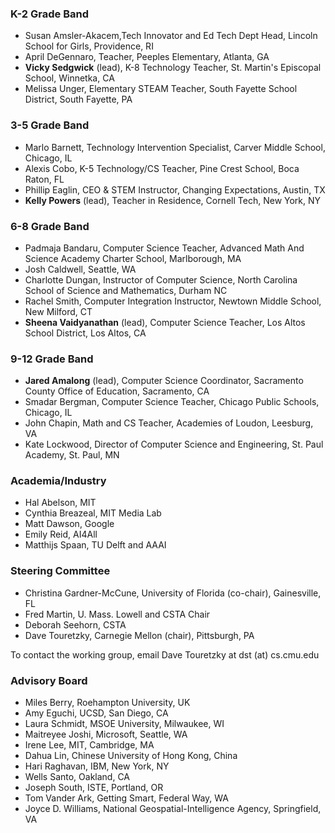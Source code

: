 ### K-2 Grade Band ###
* Susan Amsler-Akacem,Tech Innovator and Ed Tech Dept Head, Lincoln School for Girls, Providence, RI
* April DeGennaro, Teacher, Peeples Elementary, Atlanta, GA
* **Vicky Sedgwick** (lead), K-8 Technology Teacher, St. Martin's Episcopal School, Winnetka, CA
* Melissa Unger, Elementary STEAM Teacher, South Fayette School District, South Fayette, PA

### 3-5 Grade Band ###
* Marlo Barnett, Technology Intervention Specialist, Carver Middle School, Chicago, IL
* Alexis Cobo, K-5 Technology/CS Teacher, Pine Crest School, Boca Raton, FL
* Phillip Eaglin, CEO & STEM Instructor, Changing Expectations, Austin, TX
* **Kelly Powers** (lead), Teacher in Residence, Cornell Tech, New York, NY

### 6-8 Grade Band ###
* Padmaja Bandaru, Computer Science Teacher, Advanced Math And Science Academy Charter School, Marlborough, MA
* Josh Caldwell, Seattle, WA
* Charlotte Dungan, Instructor of Computer Science, North Carolina School of Science and Mathematics, Durham NC
* Rachel Smith, Computer Integration Instructor, Newtown Middle School, New Milford, CT
* **Sheena Vaidyanathan** (lead), Computer Science Teacher, Los Altos School District, Los Altos, CA

### 9-12 Grade Band ###
* **Jared Amalong** (lead), Computer Science Coordinator, Sacramento County Office of Education, Sacramento, CA
* Smadar Bergman, Computer Science Teacher, Chicago Public Schools, Chicago, IL
* John Chapin, Math and CS Teacher, Academies of Loudon, Leesburg, VA
* Kate Lockwood, Director of Computer Science and Engineering, St. Paul Academy, St. Paul, MN

### Academia/Industry ###
* Hal Abelson, MIT
* Cynthia Breazeal, MIT Media Lab
* Matt Dawson, Google
* Emily Reid, AI4All
* Matthijs Spaan, TU Delft and AAAI

### Steering Committee ###
* Christina Gardner-McCune, University of Florida (co-chair), Gainesville, FL
* Fred Martin, U. Mass. Lowell and CSTA Chair
* Deborah Seehorn, CSTA
* Dave Touretzky, Carnegie Mellon (chair), Pittsburgh, PA

To contact the working group, email Dave Touretzky at dst (at) cs.cmu.edu

### Advisory Board ###
* Miles Berry, Roehampton University, UK
* Amy Eguchi, UCSD, San Diego, CA
* Laura Schmidt, MSOE University, Milwaukee, WI
* Maitreyee Joshi, Microsoft, Seattle, WA
* Irene Lee, MIT, Cambridge, MA
* Dahua Lin, Chinese University of Hong Kong, China
* Hari Raghavan, IBM, New York, NY
* Wells Santo, Oakland, CA
* Joseph South, ISTE, Portland, OR
* Tom Vander Ark, Getting Smart, Federal Way, WA
* Joyce D. Williams, National Geospatial-Intelligence Agency, Springfield, VA

